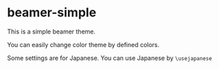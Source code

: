 # beamer-simple
This is a simple beamer theme.

You can easily change color theme by defined colors.

Some settings are for Japanese.
You can use Japanese by `\usejapanese`
